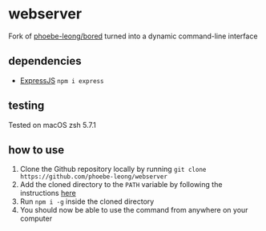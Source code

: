 # webserver
Fork of [phoebe-leong/bored](https://github.com/phoebe-leong/bored) turned into a dynamic command-line interface

## dependencies
- [ExpressJS](https://expressjs.com) `npm i express`

## testing
Tested on macOS zsh 5.7.1

## how to use
1. Clone the Github repository locally by running `git clone https://github.com/phoebe-leong/webserver`
2. Add the cloned directory to the `PATH` variable by following the instructions [here](https://gist.github.com/nex3/c395b2f8fd4b02068be37c961301caa7)
3. Run `npm i -g` inside the cloned directory
4. You should now be able to use the command from anywhere on your computer
